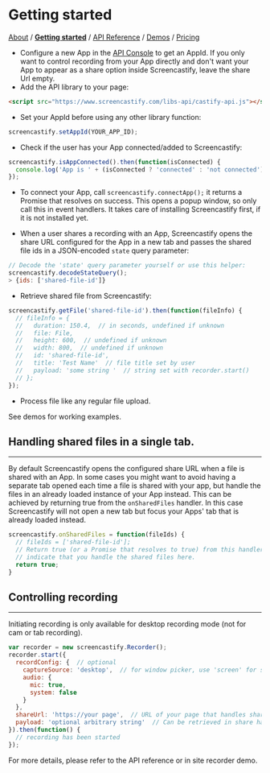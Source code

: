 # Getting started
[About](README.md) / [**Getting started**](getting_started.md) / [API Reference](API.md) / [Demos](demos.md) / [Pricing](pricing.md)
* Configure a new App in the
[API Console](https://www.screencastify.com/user/api_console) to get an AppId. If you only want
to control recording from your App directly and don't want your App to appear as a share option
inside Screencastify, leave the share Url empty.
* Add the API library to your page:
```html
<script src="https://www.screencastify.com/libs-api/castify-api.js"></script>
```
* Set your AppId before using any other library function:
```javascript
screencastify.setAppId(YOUR_APP_ID);
```
* Check if the user has your App connected/added to Screencastify:
```javascript
screencastify.isAppConnected().then(function(isConnected) {
  console.log('App is ' + (isConnected ? 'connected' : 'not connected'));
});
```
* To connect your App, call `screencastify.connectApp();` it returns a Promise
  that resolves on success. This opens a popup window, so only call this in
  event handlers. It takes care of installing Screencastify first, if it is
not installed yet.

* When a user shares a recording with an App, Screencastify opens the share URL
configured for the App in a new tab and passes the shared file ids in a
JSON-encoded `state` query parameter:
```javascript
// Decode the 'state' query parameter yourself or use this helper:
screencastify.decodeStateQuery();
> {ids: ['shared-file-id']}
```
* Retrieve shared file from Screencastify:
```javascript
screencastify.getFile('shared-file-id').then(function(fileInfo) {
  // fileInfo = {
  //   duration: 150.4,  // in seconds, undefined if unknown
  //   file: File,
  //   height: 600,  // undefined if unknown
  //   width: 800,  // undefined if unknown
  //   id: 'shared-file-id',
  //   title: 'Test Name'  // file title set by user
  //   payload: 'some string '  // string set with recorder.start()
  // };
});
```
* Process file like any regular file upload.

See demos for working examples.

## Handling shared files in a single tab.
_________________________________________
By default Screencastify opens the configured share URL when a file is shared
with an App. In some cases you might want to avoid having a separate tab opened
each time a file is shared with your app, but handle the files in an already
loaded instance of your App instead. This can be achieved by returning true
from the `onSharedFiles` handler. In this case Screencastify will not open a
new tab but focus your Apps' tab that is already loaded instead.
```javascript
screencastify.onSharedFiles = function(fileIds) {
  // fileIds = ['shared-file-id'];
  // Return true (or a Promise that resolves to true) from this handler to
  // indicate that you handle the shared files here.
  return true;
}
```

## Controlling recording
________________________
Initiating recording is only available for desktop recording mode (not for cam or tab recording).
```javascript
var recorder = new screencastify.Recorder();
recorder.start({
  recordConfig: {  // optional
    captureSource: 'desktop',  // for window picker, use 'screen' for screen picker
    audio: {
      mic: true,
      system: false
    }
  },
  shareUrl: 'https://your page',  // URL of your page that handles shared files.
  payload: 'optional arbitrary string'  // Can be retrieved in share handler.
}).then(function() {
  // recording has been started
});
```
For more details, please refer to the API reference or in site recorder demo.

